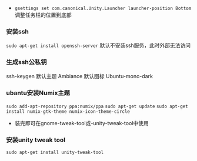 - `gsettings set com.canonical.Unity.Launcher launcher-position Bottom ` 调整任务栏的位置到底部
### 安装ssh
`sudo apt-get install openssh-server`
默认不安装ssh服务，此时外部无法访问
### 生成ssh公私钥
ssh-keygen
默认主题
Ambiance
默认图标
Ubuntu-mono-dark
### ubantu安装Numix主题
`sudo add-apt-repository ppa:numix/ppa`
`sudo apt-get update`
`sudo apt-get install numix-gtk-theme numix-icon-theme-circle`
- 装完即可在gnome-tweak-tool或-unity-tweak-tool中使用
### 安装unity tweak tool
`sudo apt-get install unity-tweak-tool `
